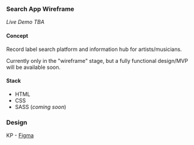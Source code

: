 ### Search App Wireframe 
_Live Demo TBA_

#### Concept 
Record label search platform and information hub for artists/musicians. 

Currently only in the "wireframe" stage, but a fully functional design/MVP will be available soon. 

#### Stack 
- HTML 
- CSS 
- SASS (_coming soon_)

### Design 
KP - [Figma](https://www.figma.com/file/zI9kMfpIMKXyJCBJ8qM1MM/Label-Lookup-Mobile-Wireframes-v1?node-id=2%3A158)

